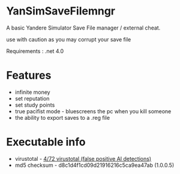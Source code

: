 # YanSimSaveFilemngr
A basic Yandere Simulator Save File manager / external cheat.

use with caution as you may corrupt your save file

Requirements : .net 4.0

# Features

* infinite money
* set reputation
* set study points
* true pacifist mode - bluescreens the pc when you kill someone
* the ability to export saves to a .reg file

# Executable info

* virustotal - <a href="https://www.virustotal.com/gui/file/f9efabc86aefcaea98b75cbf589bc61157d451c463d4f6fc59eff84c74e9e2ca?nocache=1">4/72 virustotal (false positive AI detections)</a>
* md5 checksum - d8c1d4f1cd09d21916216c5ca9ea47ab (1.0.0.5)
